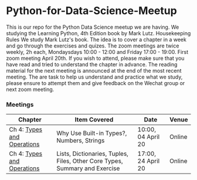 # Python-for-Data-Science-Meetup
This is our repo for the Python Data Science meetup we are having. We studying the Learning Python, 4th Edition book by Mark Lutz.
Housekeeping Rules
We study Mark Lutz's book. The idea is to cover a chapter in a week and go through the exercises and quizes.
The zoom meetings are twice weekly, 2h each, Mondaysdays 10:00 - 12:00 and Friday 17:00 - 19:00. First zoom meeting April 20th.
If you wish to attend, please make sure that you have read and tried to understand the chapter in advance.
The reading material for the next meeting is announced at the end of the most recent meeting.
The are task to help us understand and practice what we study, please ensure to attempt them and give feedback on the Wechat group or next zoom meeting.

### Meetings

| **Chapter**  | **Item Covered**  | **Date**  | **Venue**  | 
|---|---|---|---|
| Ch 4: [Types and Operations](http://shop.oreilly.com/product/9780596158071.do)  | Why Use Built-in Types?, Numbers, Strings  | 10:00, 04 April 20  | Online  | 
|  Ch 4: [Types and Operations](http://shop.oreilly.com/product/9780596158071.do)  | Lists, Dictionaries, Tuples, Files, Other Core Types, Summary and Exercise  | 17:00, 24 April 20  | Online  |  | 
